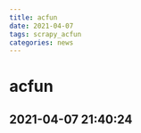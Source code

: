 ```yaml
---
title: acfun
date: 2021-04-07 
tags: scrapy_acfun
categories: news
---
```

# acfun
## 2021-04-07 21:40:24
